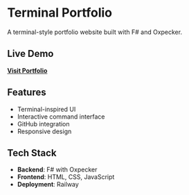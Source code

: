 # Terminal Portfolio

A terminal-style portfolio website built with F# and Oxpecker.

## Live Demo

**[Visit Portfolio](https://arslan1510.up.railway.app/)**

## Features

- Terminal-inspired UI
- Interactive command interface
- GitHub integration
- Responsive design

## Tech Stack

- **Backend**: F# with Oxpecker
- **Frontend**: HTML, CSS, JavaScript
- **Deployment**: Railway
